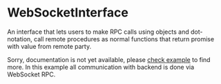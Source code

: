 # WebSocketInterface

An interface that lets users to make RPC calls using objects and dot-notation, call remote procedures as normal functions that return promise with value from remote party.

Sorry, documentation is not yet available, please [check example](https://github.com/burdiuz/js-deferred-data-access/tree/master/examples/websocket-interface) to find more. In this example all communication with backend is done via WebSocket RPC.